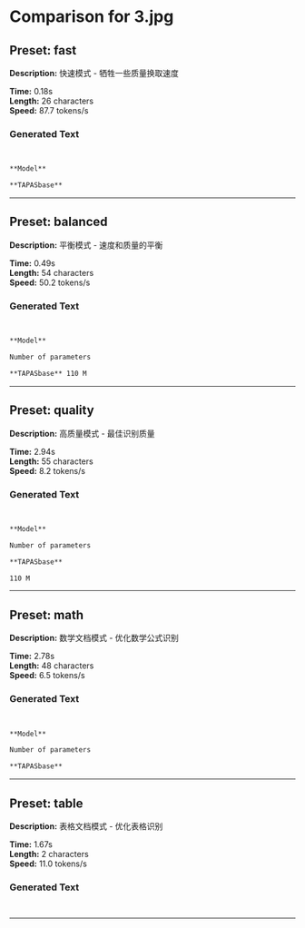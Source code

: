 # Comparison for 3.jpg

## Preset: fast

**Description:** 快速模式 - 牺牲一些质量换取速度

**Time:** 0.18s  
**Length:** 26 characters  
**Speed:** 87.7 tokens/s  

### Generated Text

```markdown


**Model**

**TAPASbase**
```

---

## Preset: balanced

**Description:** 平衡模式 - 速度和质量的平衡

**Time:** 0.49s  
**Length:** 54 characters  
**Speed:** 50.2 tokens/s  

### Generated Text

```markdown


**Model**

Number of parameters

**TAPASbase** 110 M
```

---

## Preset: quality

**Description:** 高质量模式 - 最佳识别质量

**Time:** 2.94s  
**Length:** 55 characters  
**Speed:** 8.2 tokens/s  

### Generated Text

```markdown


**Model**

Number of parameters

**TAPASbase**

110 M
```

---

## Preset: math

**Description:** 数学文档模式 - 优化数学公式识别

**Time:** 2.78s  
**Length:** 48 characters  
**Speed:** 6.5 tokens/s  

### Generated Text

```markdown


**Model**

Number of parameters

**TAPASbase**
```

---

## Preset: table

**Description:** 表格文档模式 - 优化表格识别

**Time:** 1.67s  
**Length:** 2 characters  
**Speed:** 11.0 tokens/s  

### Generated Text

```markdown



```

---

